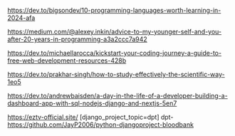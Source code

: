 https://dev.to/bigsondev/10-programming-languages-worth-learning-in-2024-afa

https://medium.com/@alexey.inkin/advice-to-my-younger-self-and-you-after-20-years-in-programming-a3a2ccc7a942

https://dev.to/michaellarocca/kickstart-your-coding-journey-a-guide-to-free-web-development-resources-428b

https://dev.to/prakhar-singh/how-to-study-effectively-the-scientific-way-1eo5

https://dev.to/andrewbaisden/a-day-in-the-life-of-a-developer-building-a-dashboard-app-with-sql-nodejs-django-and-nextjs-5en7

https://eztv-official.site/
[django_project_topic=dpt]
dpt-https://github.com/JayP2006/python-djangoproject-bloodbank
